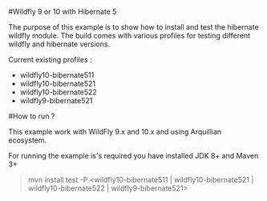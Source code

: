#Wildfly 9 or 10 with Hibernate 5

The purpose of this example is to show how to install and test the hibernate wildfly module. 
The build comes with various profiles for testing different wildfly and hibernate versions.

Current existing profiles :
* wildfly10-bibernate511
* wildfly10-bibernate521
* wildfly10-bibernate522
* wildfly9-bibernate521


#How to run ?

This example work with WildFly 9.x and 10.x and using Arquillian ecosystem.

For running the example is's required you have installed JDK 8+ and Maven 3+

> mvn install test -P <wildfly10-bibernate511 | wildfly10-bibernate521 | wildfly10-bibernate522 | wildfly9-bibernate521>
